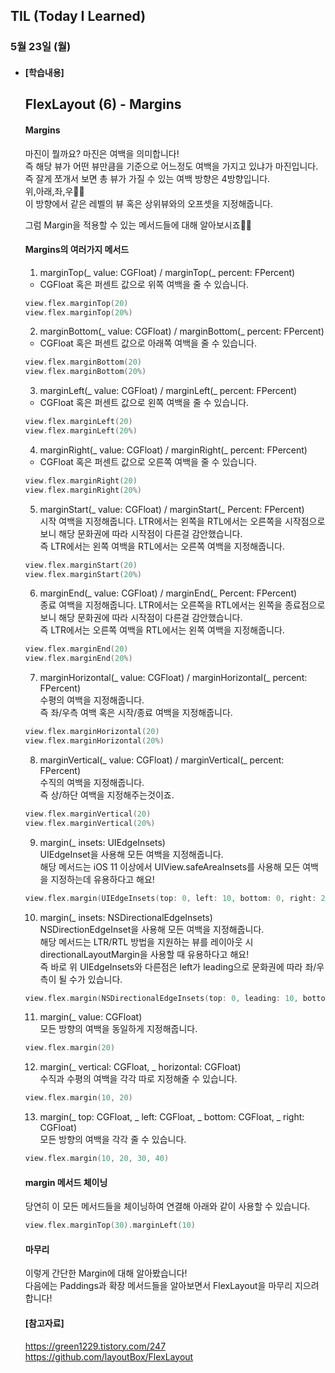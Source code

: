 ## TIL (Today I Learned)

### 5월 23일 (월)   

- #### [학습내용]    
  ## FlexLayout (6) - Margins
  
  #### Margins    

  마진이 뭘까요? 마진은 여백을 의미합니다!       
  즉 해당 뷰가 어떤 뷰만큼을 기준으로 어느정도 여백을 가지고 있냐가 마진입니다.   
  즉 잘게 쪼개서 보면 총 뷰가 가질 수 있는 여백 방향은 4방향입니다.    
  위,아래,좌,우🏃🏻    
  이 방향에서 같은 레벨의 뷰 혹은 상위뷰와의 오프셋을 지정해줍니다.    

  그럼 Margin을 적용할 수 있는 메서드들에 대해 알아보시죠🙋🏻   

  #### Margins의 여러가지 메서드   

  1. marginTop(_ value: CGFloat) / marginTop(_ percent: FPercent)   
   - CGFloat 혹은 퍼센트 값으로 위쪽 여백을 줄 수 있습니다.   
  ```swift
  view.flex.marginTop(20)
  view.flex.marginTop(20%)
  ```
  2. marginBottom(_ value: CGFloat) / marginBottom(_ percent: FPercent)     
   - CGFloat 혹은 퍼센트 값으로 아래쪽 여백을 줄 수 있습니다.    
  ```swift
  view.flex.marginBottom(20)
  view.flex.marginBottom(20%)
  ```
  3. marginLeft(_ value: CGFloat) / marginLeft(_ percent: FPercent)   
   - CGFloat 혹은 퍼센트 값으로 왼쪽 여백을 줄 수 있습니다.   
  ```swift
  view.flex.marginLeft(20)
  view.flex.marginLeft(20%)
  ```
  4. marginRight(_ value: CGFloat) / marginRight(_ percent: FPercent)    

   - CGFloat 혹은 퍼센트 값으로 오른쪽 여백을 줄 수 있습니다.   
  ```swift
  view.flex.marginRight(20)
  view.flex.marginRight(20%)
  ```
  5. marginStart(_ value: CGFloat) / marginStart(_ Percent: FPercent)    
  시작 여백을 지정해줍니다. LTR에서는 왼쪽을 RTL에서는 오른쪽을 시작점으로 보니 해당 문화권에 따라 시작점이 다른걸 감안했습니다.    
  즉 LTR에서는 왼쪽 여백을 RTL에서는 오른쪽 여백을 지정해줍니다.   
  ```swift
  view.flex.marginStart(20)
  view.flex.marginStart(20%)
  ```
  6. marginEnd(_ value: CGFloat) / marginEnd(_ Percent: FPercent)   
  종료 여백을 지정해줍니다. LTR에서는 오른쪽을 RTL에서는 왼쪽을 종료점으로 보니 해당 문화권에 따라 시작점이 다른걸 감안했습니다.   
  즉 LTR에서는 오른쪽 여백을 RTL에서는 왼쪽 여백을 지정해줍니다.   
  ```swift
  view.flex.marginEnd(20)
  view.flex.marginEnd(20%)
  ```
  7. marginHorizontal(_ value: CGFloat) / marginHorizontal(_ percent: FPercent)   
  수평의 여백을 지정해줍니다.    
  즉 좌/우측 여백 혹은 시작/종료 여백을 지정해줍니다.   
  ```swift
  view.flex.marginHorizontal(20)
  view.flex.marginHorizontal(20%)
  ```
  8. marginVertical(_ value: CGFloat) / marginVertical(_ percent: FPercent)   
  수직의 여백을 지정해줍니다.   
  즉 상/하단 여백을 지정해주는것이죠.   
  ```swift
  view.flex.marginVertical(20)
  view.flex.marginVertical(20%)
  ```
  9. margin(_ insets: UIEdgeInsets)   
  UIEdgeInset을 사용해 모든 여백을 지정해줍니다.   
  해당 메서드는 iOS 11 이상에서 UIView.safeAreaInsets를 사용해 모든 여백을 지정하는데 유용하다고 해요!   
  ```swift
  view.flex.margin(UIEdgeInsets(top: 0, left: 10, bottom: 0, right: 20))
  ```
  10. margin(_ insets: NSDirectionalEdgeInsets)   
  NSDirectionEdgeInset을 사용해 모든 여백을 지정해줍니다.    
  해당 메서드는 LTR/RTL 방법을 지원하는 뷰를 레이아웃 시 directionalLayoutMargin을 사용할 때 유용하다고 해요!   
  즉 바로 위 UIEdgeInsets와 다른점은 left가 leading으로 문화권에 따라 좌/우측이 될 수가 있습니다.   
  ```swift
  view.flex.margin(NSDirectionalEdgeInsets(top: 0, leading: 10, bottom: 0, trailing: 20))
  ```
  11. margin(_ value: CGFloat)    
  모든 방향의 여백을 동일하게 지정해줍니다.   
  ```swift
  view.flex.margin(20)
  ```
  12. margin(_ vertical: CGFloat, _ horizontal: CGFloat)  
  수직과 수평의 여백을 각각 따로 지정해줄 수 있습니다.    
  ```swift
  view.flex.margin(10, 20)
  ```
  13. margin(_ top: CGFloat, _ left: CGFloat, _ bottom: CGFloat, _ right: CGFloat)    
  모든 방향의 여백을 각각 줄 수 있습니다.   
  ```swift
  view.flex.margin(10, 20, 30, 40)
  ```

  #### margin 메서드 체이닝    

  당연히 이 모든 메서드들을 체이닝하여 연결해 아래와 같이 사용할 수 있습니다.    
  ```swift
  view.flex.marginTop(30).marginLeft(10)
  ```

  #### 마무리   

  이렇게 간단한 Margin에 대해 알아봤습니다!    
  다음에는 Paddings과 확장 메서드들을 알아보면서 FlexLayout을 마무리 지으려합니다!   

  #### [참고자료]   
  https://green1229.tistory.com/247    
  https://github.com/layoutBox/FlexLayout    
